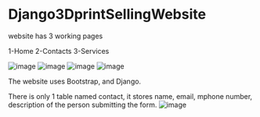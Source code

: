 # Django3DprintSellingWebsite
website has 3 working pages

1-Home
2-Contacts
3-Services

![image](https://github.com/PiyushBora0-0/Django3DprintSellingWebsite/assets/94230195/25956b1a-49fd-4601-ac60-a9c1f34bd7ff)
![image](https://github.com/PiyushBora0-0/Django3DprintSellingWebsite/assets/94230195/ada1ba13-63bb-4579-bc8d-8a7d45efb266)
![image](https://github.com/PiyushBora0-0/Django3DprintSellingWebsite/assets/94230195/9f85855c-b8e6-408a-9ca4-701d4d6c4d4b)
![image](https://github.com/PiyushBora0-0/Django3DprintSellingWebsite/assets/94230195/f51d414a-42e7-40a5-88e3-867aafa6cdc0)


The website uses Bootstrap, and Django.

There is only 1 table named contact, it stores name, email, mphone number, description of the person submitting the form.
![image](https://github.com/PiyushBora0-0/Django3DprintSellingWebsite/assets/94230195/a1c10568-c240-4d94-90d6-f90924f10aeb)
